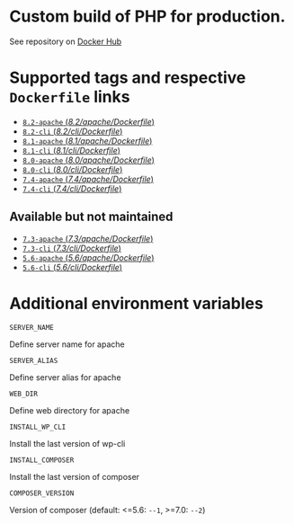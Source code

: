 # Custom build of PHP for production.

See repository on [Docker Hub](https://hub.docker.com/r/brabholdsa/php)

# Supported tags and respective `Dockerfile` links

- [ `8.2-apache` (*8.2/apache/Dockerfile*)](https://github.com/brabhold/docker-php/blob/main/8.2/apache/Dockerfile)
- [ `8.2-cli` (*8.2/cli/Dockerfile*)](https://github.com/brabhold/docker-php/blob/main/8.2/cli/Dockerfile)
- [ `8.1-apache` (*8.1/apache/Dockerfile*)](https://github.com/brabhold/docker-php/blob/main/8.1/apache/Dockerfile)
- [ `8.1-cli` (*8.1/cli/Dockerfile*)](https://github.com/brabhold/docker-php/blob/main/8.1/cli/Dockerfile)
- [ `8.0-apache` (*8.0/apache/Dockerfile*)](https://github.com/brabhold/docker-php/blob/main/8.0/apache/Dockerfile)
- [ `8.0-cli` (*8.0/cli/Dockerfile*)](https://github.com/brabhold/docker-php/blob/main/8.0/cli/Dockerfile)
- [ `7.4-apache` (*7.4/apache/Dockerfile*)](https://github.com/brabhold/docker-php/blob/main/7.4/apache/Dockerfile)
- [ `7.4-cli` (*7.4/cli/Dockerfile*)](https://github.com/brabhold/docker-php/blob/main/7.4/cli/Dockerfile)

##  Available but not maintained
- [ `7.3-apache` (*7.3/apache/Dockerfile*)](https://github.com/brabhold/docker-php/blob/main/7.3/apache/Dockerfile)
- [ `7.3-cli` (*7.3/cli/Dockerfile*)](https://github.com/brabhold/docker-php/blob/main/7.3/cli/Dockerfile)
- [ `5.6-apache` (*5.6/apache/Dockerfile*)](https://github.com/brabhold/docker-php/blob/main/5.6/apache/Dockerfile)
- [ `5.6-cli` (*5.6/cli/Dockerfile*)](https://github.com/brabhold/docker-php/blob/main/5.6/cli/Dockerfile)

# Additional environment variables

`SERVER_NAME`

Define server name for apache

`SERVER_ALIAS`

Define server alias for apache

`WEB_DIR`

Define web directory for apache

`INSTALL_WP_CLI`

Install the last version of wp-cli

`INSTALL_COMPOSER`

Install the last version of composer

`COMPOSER_VERSION`

Version of composer (default: <=5.6: `--1`, >=7.0: `--2`)

